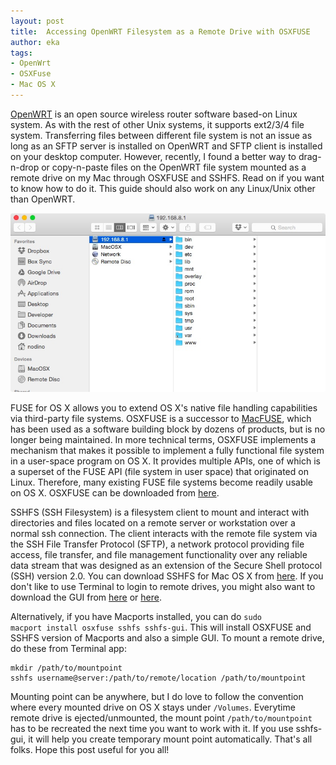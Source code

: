 ```yaml
---
layout: post
title:  Accessing OpenWRT Filesystem as a Remote Drive with OSXFUSE
author: eka
tags:
- OpenWrt
- OSXFuse
- Mac OS X
---
```


[OpenWRT](http://www.openwrt.org) is an open source wireless router software based-on Linux system. As with the rest of other Unix systems, it supports ext2/3/4 file system. Transferring files between different file system is not an issue as long as an SFTP server is installed on OpenWRT and SFTP client is installed on your desktop computer. However, recently, I found a better way to drag-n-drop or copy-n-paste files on the OpenWRT file system mounted as a remote drive on my Mac through OSXFUSE and SSHFS. Read on if you want to know how to do it. This guide should also work on any Linux/Unix other than OpenWRT.

<img class="img-responsive" src="/images/osxfuse-openwrt.jpg" />

<!--more-->
FUSE for OS X allows you to extend OS X's native file handling capabilities via third-party file systems. OSXFUSE is a successor to [MacFUSE](https://code.google.com/p/macfuse/), which has been used as a software building block by dozens of products, but is no longer being maintained. In more technical terms, OSXFUSE implements a mechanism that makes it possible to implement a fully functional file system in a user-space program on OS X. It provides multiple APIs, one of which is a superset of the FUSE API (file system in user space) that originated on Linux. Therefore, many existing FUSE file systems become readily usable on OS X. OSXFUSE can be downloaded from [here](http://sourceforge.net/projects/osxfuse/files/).

SSHFS (SSH Filesystem) is a filesystem client to mount and interact with directories and files located on a remote server or workstation over a normal ssh connection. The client interacts with the remote file system via the SSH File Transfer Protocol (SFTP), a network protocol providing file access, file transfer, and file management functionality over any reliable data stream that was designed as an extension of the Secure Shell protocol (SSH) version 2.0. You can download SSHFS for Mac OS X from [here](https://github.com/osxfuse/sshfs/releases). If you don't like to use Terminal to login to remote drives, you might also want to download the GUI from [here](https://code.google.com/p/sshfs-gui/) or [here](https://adamstech.wordpress.com/2014/05/10/how-to-mount-an-ssh-location-using-a-gui-on-mac-os-x-10-9/).

Alternatively, if you have Macports installed, you can do <code>sudo macport install osxfuse sshfs sshfs-gui</code>. This will install OSXFUSE and SSHFS version of Macports and also a simple GUI. To mount a remote drive, do these from Terminal app:
<pre><code>mkdir /path/to/mountpoint
sshfs username@server:/path/to/remote/location /path/to/mountpoint
</code></pre>

Mounting point can be anywhere, but I do love to follow the convention where every mounted drive on OS X stays under <code>/Volumes</code>. Everytime remote drive is ejected/unmounted, the mount point <code>/path/to/mountpoint</code> has to be recreated the next time you want to work with it. If you use sshfs-gui, it will help you create temporary mount point automatically. That's all folks. Hope this post useful for you all!
